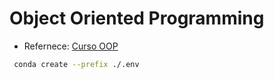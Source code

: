 #  Object Oriented Programming 

+ Refernece: [Curso OOP](https://henriquebastos.nutror.com/curso/6152129344fcd42f1322ec2c667c1a1a93b3873d/orientacao-a-objetos-na-pratica/aula/3895758)


```zsh
 conda create --prefix ./.env
```
